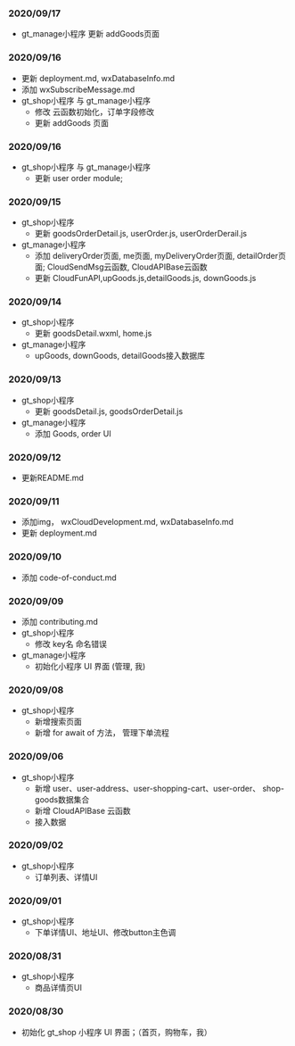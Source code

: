 ### 2020/09/17
- gt_manage小程序
  更新 addGoods页面

### 2020/09/16
- 更新 deployment.md, wxDatabaseInfo.md
- 添加 wxSubscribeMessage.md
- gt_shop小程序 与 gt_manage小程序
  - 修改 云函数初始化，订单字段修改
  - 更新 addGoods 页面
### 2020/09/16
- gt_shop小程序 与 gt_manage小程序
  - 更新 user order module;

### 2020/09/15
- gt_shop小程序
  - 更新 goodsOrderDetail.js, userOrder.js, userOrderDerail.js
- gt_manage小程序
  - 添加 deliveryOrder页面, me页面, myDeliveryOrder页面, detailOrder页面; CloudSendMsg云函数, CloudAPIBase云函数
  - 更新 CloudFunAPI,upGoods.js,detailGoods.js, downGoods.js

### 2020/09/14
- gt_shop小程序
  - 更新 goodsDetail.wxml, home.js
- gt_manage小程序
  - upGoods, downGoods, detailGoods接入数据库

### 2020/09/13
- gt_shop小程序
  - 更新 goodsDetail.js, goodsOrderDetail.js
- gt_manage小程序
  - 添加 Goods, order UI

### 2020/09/12
- 更新README.md

### 2020/09/11
- 添加img， wxCloudDevelopment.md, wxDatabaseInfo.md
- 更新 deployment.md

### 2020/09/10
- 添加 code-of-conduct.md

### 2020/09/09
- 添加 contributing.md
- gt_shop小程序
  - 修改 key名 命名错误
- gt_manage小程序
  - 初始化小程序 UI 界面 (管理, 我)

### 2020/09/08
- gt_shop小程序
  - 新增搜索页面
  - 新增 for await of 方法， 管理下单流程

### 2020/09/06
- gt_shop小程序
  - 新增 user、user-address、user-shopping-cart、user-order、 shop-goods数据集合
  - 新增 CloudAPIBase 云函数
  - 接入数据

### 2020/09/02
- gt_shop小程序
  - 订单列表、详情UI

### 2020/09/01
- gt_shop小程序
  - 下单详情UI、地址UI、修改button主色调

### 2020/08/31
- gt_shop小程序
  - 商品详情页UI

### 2020/08/30
- 初始化 gt_shop 小程序 UI 界面；（首页，购物车，我）
